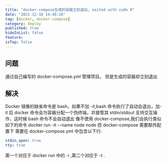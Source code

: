 ```yaml
---
title: "docker-compose生成的容器立刻退出, exited with code 0"
date: "2021-12-18 14:48:26"
tag: [docker, docker-compose]
category: deploy
published: true
hideInList: false
feature:
isTop: false
---
```


## 问题

通过自己编写的 docker-compose.yml 管理项目。
但是生成的容器却立刻退出

## 解决

Docker 镜像的缺省命令是 bash，如果不加 -it,bash 命令执行了自动会退出，加-it 后 docker 命令会为容器分配一个伪终端，并接管其 stdin/stdout 支持交互操作，这时候 bash 命令不会自动退出
像不使用 docker-compose,我们会执行类似如下的命令
docker run -it --name node node
但 docker-compose 需要额外配置下
需要在 docker-compose.yml 中包含以下行:

```yaml
stdin_open: true
tty: true
```

第一个对应于 docker run 中的 -i ,第二个对应于 -t .
